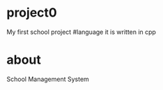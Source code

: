 # project0

My first school project
#language
it is written in cpp 

# about 

School Management System